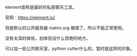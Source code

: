 element宣称是最好的私密聊天工具。  

官网：https://element.io/  

但是默认的公共服务器 matrix.org 被墙了，所以不能正常使用。  

没有太深的体验，初体验没什么惊艳的地方。  

可以加一些公共聊天室，python cutter什么的，暂时就这样的印象。  